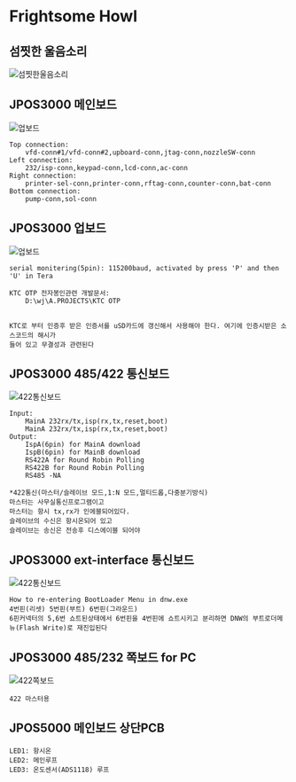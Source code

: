 # Frightsome Howl

## 섬찟한 울음소리
![섬찟한울음소리](./res/섬찟한울음소리.png)


## JPOS3000 메인보드
![업보드](./res/jpos3000main.png)

    Top connection:
        vfd-conn#1/vfd-conn#2,upboard-conn,jtag-conn,nozzleSW-conn
    Left connection:
        232/isp-conn,keypad-conn,lcd-conn,ac-conn
    Right connection:
        printer-sel-conn,printer-conn,rftag-conn,counter-conn,bat-conn
    Bottom connection:
        pump-conn,sol-conn

## JPOS3000 업보드
![업보드](./res/upboard.png)

    serial monitering(5pin): 115200baud, activated by press 'P' and then 'U' in Tera

    KTC OTP 전자봉인관련 개발문서:
        D:\wj\A.PROJECTS\KTC OTP
  

    KTC로 부터 인증후 받은 인증서를 uSD카드에 갱신해서 사용해야 한다. 여기에 인증시받은 소스코드의 해시가
    들어 있고 무결성과 관련된다        


## JPOS3000 485/422 통신보드
![422통신보드](./res/ext-interface.png)

    Input:
        MainA 232rx/tx,isp(rx,tx,reset,boot)
        MainA 232rx/tx,isp(rx,tx,reset,boot)
    Output:
        IspA(6pin) for MainA download
        IspB(6pin) for MainB download
        RS422A for Round Robin Polling 
        RS422B for Round Robin Polling 
        RS485 -NA

    *422통신(마스터/슬레이브 모드,1:N 모드,멀티드롭,다중분기방식)
    마스터는 사무실통신프로그램이고 
    마스터는 항시 tx,rx가 인에블되어있다.
    슬레이브의 수신은 항시온되어 있고  
    슬레이브는 송신은 전송후 디스에이블 되어야

## JPOS3000 ext-interface 통신보드
![422통신보드](./res/ext-int.png)

    How to re-entering BootLoader Menu in dnw.exe
    4번핀(리셋) 5번핀(부트) 6번핀(그라운드)
    6핀커넥터의 5,6번 쇼트된상태에서 6번핀을 4번핀에 쇼트시키고 분리하면 DNW의 부트로더메뉴(Flash Write)로 재진입된다

## JPOS3000 485/232 쪽보드 for PC
![422쪽보드](./res/485To232.png)

    422 마스터용

## JPOS5000 메인보드 상단PCB
    LED1: 항시온 
    LED2: 메인루프
    LED3: 온도센서(ADS1118) 루프

